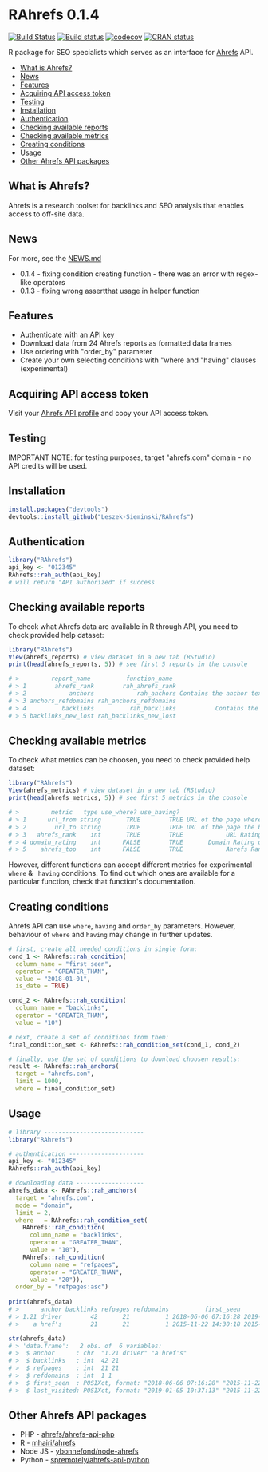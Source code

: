 # RAhrefs 0.1.4
[![Build Status](https://travis-ci.org/Leszek-Sieminski/RAhrefs.svg?branch=master)](https://travis-ci.org/Leszek-Sieminski/RAhrefs)
[![Build status](https://ci.appveyor.com/api/projects/status/5502p5f854fv5dtc?svg=true)](https://ci.appveyor.com/project/Leszek-Sieminski/rahrefs)
[![codecov](https://codecov.io/gh/Leszek-Sieminski/RAhrefs/branch/master/graph/badge.svg)](https://codecov.io/gh/Leszek-Sieminski/RAhrefs)
[![CRAN status](https://www.r-pkg.org/badges/version/RAhrefs)](https://CRAN.R-project.org/package=RAhrefs)


R package for SEO specialists which serves as an interface for [Ahrefs](https://ahrefs.com/) API. 

* [What is Ahrefs?](#what-is-ahrefs)
* [News](#news)
* [Features](#features)
* [Acquiring API access token](#acquiring-api-access-token)
* [Testing](#testing)
* [Installation](#installation)
* [Authentication](#authentication)
* [Checking available reports](#checking-available-reports)
* [Checking available metrics](#checking-available-metrics)
* [Creating conditions](#creating-conditions)
* [Usage](#usage)
* [Other Ahrefs API packages](#other-ahrefs-api-packages)


## What is Ahrefs?
Ahrefs is a research toolset for backlinks and SEO analysis that enables access to off-site data.

## News
For more, see the [NEWS.md](https://github.com/Leszek-Sieminski/RAhrefs/blob/master/NEWS.md)
* 0.1.4 - fixing condition creating function - there was an error with regex-like operators
* 0.1.3 - fixing wrong assertthat usage in helper function

## Features
* Authenticate with an API key 
* Download data from 24 Ahrefs reports as formatted data frames
* Use ordering with "order_by" parameter
* Create your own selecting conditions with "where and "having" clauses (experimental)

## Acquiring API access token
Visit your [Ahrefs API profile](https://ahrefs.com/api/profile) and copy your API access token.

## Testing
IMPORTANT NOTE: for testing purposes, target "ahrefs.com" domain - no API credits will be used.

## Installation
```r
install.packages("devtools")
devtools::install_github("Leszek-Sieminski/RAhrefs")
```

## Authentication
```r
library("RAhrefs")
api_key <- "012345"
RAhrefs::rah_auth(api_key)
# will return "API authorized" if success
```

## Checking available reports
To check what Ahrefs data are available in R through API, you need to check provided help dataset:
```r
library("RAhrefs")
View(ahrefs_reports) # view dataset in a new tab (RStudio)
print(head(ahrefs_reports, 5)) # see first 5 reports in the console

# >         report_name          function_name                                                                                   short_description                                             url_address
# > 1        ahrefs_rank        rah_ahrefs_rank                                                                 Contains the URLs and the rankings.        https://ahrefs.com/api/documentation/ahrefs-rank
# > 2            anchors            rah_anchors Contains the anchor text and the num of backlinks, referring pages and referring domains that has it.            https://ahrefs.com/api/documentation/anchors
# > 3 anchors_refdomains rah_anchors_refdomains                               Contains the num of anchors and backlinks with that anchor, per domain. https://ahrefs.com/api/documentation/anchors-refdomains
# > 4          backlinks          rah_backlinks           Contains the backlinks and details of the referring pages, such as anchor and page title.          https://ahrefs.com/api/documentation/backlinks
# > 5 backlinks_new_lost rah_backlinks_new_lost                              Contains the new or lost backlinks and details of the referring pages. https://ahrefs.com/api/documentation/backlinks-new-lost
```

## Checking available metrics
To check what metrics can be choosen, you need to check provided help dataset:
```r
library("RAhrefs")
View(ahrefs_metrics) # view dataset in a new tab (RStudio)
print(head(ahrefs_metrics, 5)) # see first 5 metrics in the console

# >         metric   type use_where? use_having?                                  description
# > 1      url_from string       TRUE        TRUE URL of the page where the backlink is found.
# > 2        url_to string       TRUE        TRUE URL of the page the backlink is pointing to.
# > 3   ahrefs_rank    int       TRUE        TRUE            URL Rating of the referring page.
# > 4 domain_rating    int      FALSE        TRUE       Domain Rating of the referring domain.
# > 5    ahrefs_top    int      FALSE        TRUE            Ahrefs Rank of the target domain.
```
However, different functions can accept different metrics for experimental `where` & ` having` conditions. To find out which ones are available for a particular function, check that function's documentation.

## Creating conditions
Ahrefs API can use `where`, `having` and `order_by` parameters. However, behaviour of `where` and `having` may change in further updates.
```r
# first, create all needed conditions in single form:
cond_1 <- RAhrefs::rah_condition(
  column_name = "first_seen",
  operator = "GREATER_THAN",
  value = "2018-01-01",
  is_date = TRUE)

cond_2 <- RAhrefs::rah_condition(
  column_name = "backlinks",
  operator = "GREATER_THAN",
  value = "10")

# next, create a set of conditions from them:
final_condition_set <- RAhrefs::rah_condition_set(cond_1, cond_2)

# finally, use the set of conditions to download choosen results:
result <- RAhrefs::rah_anchors(
  target = "ahrefs.com", 
  limit = 1000, 
  where = final_condition_set)
```

## Usage
```r
# library ----------------------------
library("RAhrefs")

# authentication ---------------------
api_key <- "012345"
RAhrefs::rah_auth(api_key)

# downloading data -------------------
ahrefs_data <- RAhrefs::rah_anchors(
  target = "ahrefs.com",
  mode = "domain",
  limit = 2,
  where   = RAhrefs::rah_condition_set(
    RAhrefs::rah_condition(
      column_name = "backlinks",
      operator = "GREATER_THAN",
      value = "10"),
    RAhrefs::rah_condition(
      column_name = "refpages",
      operator = "GREATER_THAN",
      value = "20")),
  order_by = "refpages:asc")
  
print(ahrefs_data)
# >      anchor backlinks refpages refdomains          first_seen        last_visited
# > 1.21 driver        42       21          1 2018-06-06 07:16:28 2019-01-05 10:37:13
# >    a href's        21       21          1 2015-11-22 14:30:18 2015-11-22 14:30:18

str(ahrefs_data)
# > 'data.frame':	2 obs. of  6 variables:
# >  $ anchor      : chr  "1.21 driver" "a href's"
# >  $ backlinks   : int  42 21
# >  $ refpages    : int  21 21
# >  $ refdomains  : int  1 1
# >  $ first_seen  : POSIXct, format: "2018-06-06 07:16:28" "2015-11-22 14:30:18"
# >  $ last_visited: POSIXct, format: "2019-01-05 10:37:13" "2015-11-22 14:30:18"
```

## Other Ahrefs API packages
* PHP - [ahrefs/ahrefs-api-php](https://github.com/ahrefs/ahrefs-api-php)
* R   - [mhairi/ahrefs](https://github.com/mhairi/ahrefs)
* Node JS - [ybonnefond/node-ahrefs](https://github.com/ybonnefond/node-ahrefs)
* Python - [spremotely/ahrefs-api-python](https://github.com/spremotely/ahrefs-api-python)
